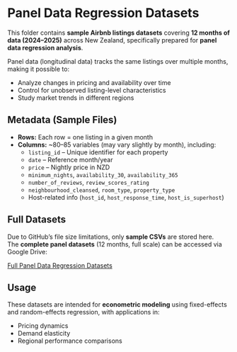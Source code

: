 # Panel Data Regression Datasets

This folder contains **sample Airbnb listings datasets** covering **12 months of data (2024–2025)** across New Zealand, specifically prepared for **panel data regression analysis**.  

Panel data (longitudinal data) tracks the same listings over multiple months, making it possible to:  
- Analyze changes in pricing and availability over time  
- Control for unobserved listing-level characteristics  
- Study market trends in different regions  

## Metadata (Sample Files)
- **Rows:** Each row = one listing in a given month  
- **Columns:** ~80–85 variables (may vary slightly by month), including:  
  - `listing_id` – Unique identifier for each property  
  - `date` – Reference month/year  
  - `price` – Nightly price in NZD  
  - `minimum_nights`, `availability_30`, `availability_365`  
  - `number_of_reviews`, `review_scores_rating`  
  - `neighbourhood_cleansed`, `room_type`, `property_type`  
  - Host-related info (`host_id`, `host_response_time`, `host_is_superhost`)  

## Full Datasets  
Due to GitHub’s file size limitations, only **sample CSVs** are stored here.  
The **complete panel datasets** (12 months, full scale) can be accessed via Google Drive:  

[Full Panel Data Regression Datasets](https://drive.google.com/drive/folders/1j2mE-3xbYv5dT86nBquuNzlFyG3Vg6r-?usp=share_link)  

## Usage
These datasets are intended for **econometric modeling** using fixed-effects and random-effects regression, with applications in:  
- Pricing dynamics  
- Demand elasticity  
- Regional performance comparisons  


